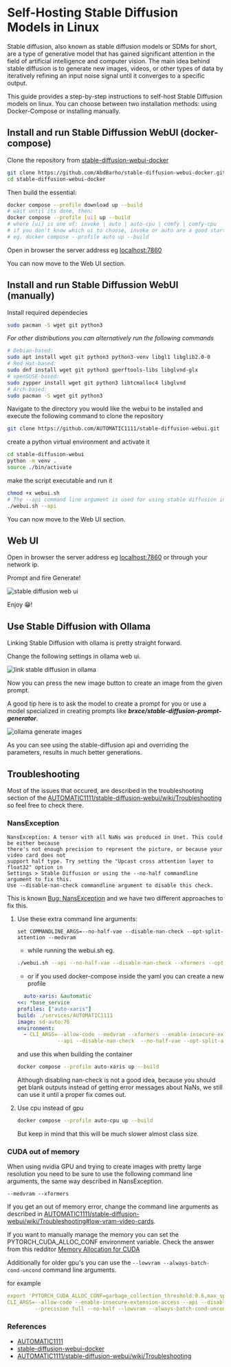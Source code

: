 # Self-Hosting Stable Diffusion Models in Linux

Stable diffusion, also known as stable diffusion models or SDMs for short, are a type of generative model that has gained significant attention in the field of artificial intelligence and computer vision. The main idea behind stable diffusion is to generate new images, videos, or other types of data by iteratively refining an input noise signal until it converges to a specific output.

This guide provides a step-by-step instructions to self-host Stable Diffusion models on linux. You can choose between two installation methods: using Docker-Compose or installing manually. 

## Install and run Stable Diffussion WebUI (docker-compose)

Clone the repository from [stable-diffusion-webui-docker](https://github.com/AbdBarho/stable-diffusion-webui-docker)

```bash
git clone https://github.com/AbdBarho/stable-diffusion-webui-docker.git
cd stable-diffusion-webui-docker
```
Then build the essential:

```bash
docker compose --profile download up --build
# wait until its done, then:
docker compose --profile [ui] up --build
# where [ui] is one of: invoke | auto | auto-cpu | comfy | comfy-cpu
# if you don't know which ui to choose, invoke or auto are a good start.
# eg. docker compose --profile auto up --build
```

Open in browser the server address eg
[localhost:7860](localhost:7860)

You can now move to the Web UI section.

## Install and run Stable Diffussion WebUI (manually)

Install required dependecies

```bash
sudo pacman -S wget git python3
```

*For other distributions you can alternatively run the following commands*
```bash
# Debian-based:
sudo apt install wget git python3 python3-venv libgl1 libglib2.0-0
# Red Hat-based:
sudo dnf install wget git python3 gperftools-libs libglvnd-glx 
# openSUSE-based:
sudo zypper install wget git python3 libtcmalloc4 libglvnd
# Arch-based:
sudo pacman -S wget git python3
```

Navigate to the directory you would like the webui to be installed and execute the following command to clone the repository

```bash
git clone https://github.com/AUTOMATIC1111/stable-diffusion-webui.git
```
create a python virtual environment and activate it

```bash
cd stable-diffusion-webui
python -m venv .
source ./bin/activate
```

make the script executable and run it
```bash
chmod +x webui.sh
# The --api command line argument is used for using stable diffusion in ollama web ui
./webui.sh --api
```

You can now move to the Web UI section.

## Web UI
Open in browser the server address eg [localhost:7860](localhost:7860) or through your network ip.

Prompt and fire Generate! 

![stable diffusion web ui](assets/images/178c91cc63af4824b8a7217f52e11833.png)

Enjoy 😁!


## Use Stable Diffusion with Ollama

Linking Stable Diffusion with ollama is pretty straight forward.

Change the following settings in ollama web ui.

![link stable diffusion in ollama](assets/images/86683f98c41141ec9e14e9f66be101fc.png)

Now you can press the new image button to create an image from the given prompt.

A good tip here is to ask the model to create a prompt for you or use a model specialized in creating prompts like ***brxce/stable-diffusion-prompt-generator***.

![ollama generate images](assets/images/7ccfbf070c074b599a1df38fd752f992.png)

As you can see using the stable-diffusion api and overriding the parameters, results in much better generations.

## Troubleshooting

Most of the issues that occured, are described in the troubleshooting section of the [AUTOMATIC1111/stable-diffusion-webui/wiki/Troubleshooting](https://github.com/AUTOMATIC1111/stable-diffusion-webui/wiki/Troubleshooting) so feel free to check there.

### NansException

```text
NansException: A tensor with all NaNs was produced in Unet. This could be either because 
there's not enough precision to represent the picture, or because your video card does not 
support half type. Try setting the "Upcast cross attention layer to float32" option in 
Settings > Stable Diffusion or using the --no-half commandline argument to fix this. 
Use --disable-nan-check commandline argument to disable this check.
```

This is known [Bug: NansException](https://github.com/AUTOMATIC1111/stable-diffusion-webui/issues/12921#top) and we have two different approaches to fix this.

1. Use these extra command line arguments:

	`set COMMANDLINE_ARGS=--no-half-vae --disable-nan-check --opt-split-attention --medvram`
	
	- while running the webui.sh 
	eg. 
	```bash
	./webui.sh --api --no-half-vae --disable-nan-check --xformers --opt-split-attention --medvram
	```
	
	- or if you used docker-compose inside the yaml you can create a new profile 
	
	```yaml
	  auto-xaris: &automatic
    <<: *base_service
    profiles: ["auto-xaris"]
    build: ./services/AUTOMATIC1111
    image: sd-auto:76
    environment:
      - CLI_ARGS=--allow-code --medvram --xformers --enable-insecure-extension-access 
                 --api --disable-nan-check  --no-half-vae --opt-split-attention
	```

	and use this when building the container
	
	```bash
	docker compose --profile auto-xaris up --build
	```

	Although disabling nan-check is not a good idea, because you should get blank outputs instead of getting error messages about NaNs, we still can use it until a proper fix comes out.

2.  Use cpu instead of gpu

	```bash
	docker compose --profile auto-cpu up --build
	```

 	But keep in mind that this will be much slower almost class size.

### CUDA out of memory

When using nvidia GPU and trying to create images with pretty large resolution you need to be sure to use the following command line arguments, the same way described in NansException.

`--medvram --xformers`

If you get an out of memory error, change the command line arguments as described in [AUTOMATIC1111/stable-diffusion-webui/wiki/Troubleshooting#low-vram-video-cards](https://github.com/AUTOMATIC1111/stable-diffusion-webui/wiki/Troubleshooting#low-vram-video-cards).

If you want to manually manage the memory you can set the PYTORCH_CUDA_ALLOC_CONF environment variable. Check the answer from this redditor [Memory Allocation for CUDA](https://www.reddit.com/r/StableDiffusion/comments/yck182/comment/jj96bgy/?utm_source=share&utm_medium=web3x&utm_name=web3xcss&utm_term=1&utm_content=share_button)

Additionally for older gpu's you can use the `--lowvram --always-batch-cond-uncond` command line arguments.

for example 

```yaml
export 'PYTORCH_CUDA_ALLOC_CONF=garbage_collection_threshold:0.6,max_split_size_mb:512'
CLI_ARGS=--allow-code --enable-insecure-extension-access --api --disable-nan-check  
		 --precision full --no-half --lowvram --always-batch-cond-uncond --xformers
```


### References

- [AUTOMATIC1111](https://github.com/AUTOMATIC1111/stable-diffusion-webui)
- [stable-diffusion-webui-docker](https://github.com/AbdBarho/stable-diffusion-webui-docker/wiki/Setup)
- [AUTOMATIC1111/stable-diffusion-webui/wiki/Troubleshooting](https://github.com/AUTOMATIC1111/stable-diffusion-webui/wiki/Troubleshooting)
